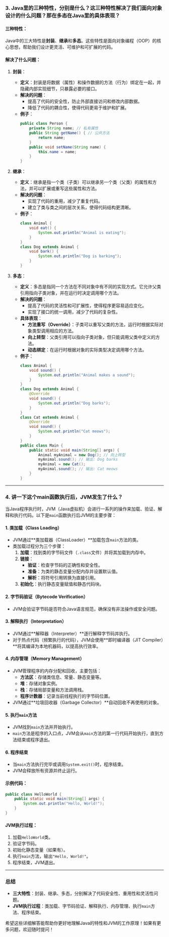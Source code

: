 ### 3. Java里的三种特性，分别是什么？这三种特性解决了我们面向对象设计的什么问题？那在多态在Java里的具体表现？

#### 三种特性：
Java中的三大特性是**封装**、**继承**和**多态**。这些特性是面向对象编程（OOP）的核心思想，帮助我们设计更灵活、可维护和可扩展的代码。

#### 解决了什么问题：
1. **封装**：
   - **定义**：封装是将数据（属性）和操作数据的方法（行为）绑定在一起，并隐藏内部实现细节，只暴露必要的接口。
   - **解决的问题**：
     - 提高了代码的安全性，防止外部直接访问和修改内部数据。
     - 降低了代码的耦合性，使得代码更易于维护和扩展。
   - **例子**：
     ```java
     public class Person {
         private String name; // 私有属性
         public String getName() { // 公共方法
             return name;
         }
         public void setName(String name) {
             this.name = name;
         }
     }
     ```

2. **继承**：
   - **定义**：继承是指一个类（子类）可以继承另一个类（父类）的属性和方法，并可以扩展或重写这些属性和方法。
   - **解决的问题**：
     - 实现了代码的重用，减少了重复代码。
     - 建立了类与类之间的层次关系，使得代码结构更清晰。
   - **例子**：
     ```java
     class Animal {
         void eat() {
             System.out.println("Animal is eating");
         }
     }
     class Dog extends Animal {
         void bark() {
             System.out.println("Dog is barking");
         }
     }
     ```

3. **多态**：
   - **定义**：多态是指同一个方法在不同对象中有不同的实现方式。它允许父类引用指向子类对象，并在运行时决定调用哪个方法。
   - **解决的问题**：
     - 提高了代码的灵活性和可扩展性，使得程序更容易适应变化。
     - 实现了接口的统一调用，减少了代码的复杂性。
   - **具体表现**：
     - **方法重写（Override）**：子类可以重写父类的方法，运行时根据实际对象类型调用相应的方法。
     - **向上转型**：父类引用可以指向子类对象，但只能调用父类中定义的方法。
     - **动态绑定**：在运行时根据对象的实际类型决定调用哪个方法。
   - **例子**：
     ```java
     class Animal {
         void sound() {
             System.out.println("Animal makes a sound");
         }
     }
     class Dog extends Animal {
         @Override
         void sound() {
             System.out.println("Dog barks");
         }
     }
     class Cat extends Animal {
         @Override
         void sound() {
             System.out.println("Cat meows");
         }
     }
     public class Main {
         public static void main(String[] args) {
             Animal myAnimal = new Dog(); // 向上转型
             myAnimal.sound(); // 输出: Dog barks
             myAnimal = new Cat();
             myAnimal.sound(); // 输出: Cat meows
         }
     }
     ```

---

### 4. 讲一下这个main函数执行后，JVM发生了什么？

当Java程序执行时，JVM（Java虚拟机）会进行一系列的操作来加载、验证、解释和执行代码。以下是`main`函数执行后JVM的主要步骤：

#### 1. **类加载（Class Loading）**
   - JVM通过**类加载器（ClassLoader）**加载包含`main`方法的类。
   - 类加载过程分为三个步骤：
     1. **加载**：找到类的字节码文件（`.class`文件）并将其加载到内存中。
     2. **链接**：
        - **验证**：检查字节码的正确性和安全性。
        - **准备**：为类的静态变量分配内存并设置默认值。
        - **解析**：将符号引用转换为直接引用。
     3. **初始化**：执行静态变量赋值和静态代码块。

#### 2. **字节码验证（Bytecode Verification）**
   - JVM会验证字节码是否符合Java语言规范，确保没有非法操作或安全问题。

#### 3. **解释执行（Interpretation）**
   - JVM通过**解释器（Interpreter）**逐行解释字节码并执行。
   - 对于热点代码（频繁执行的代码），JVM会使用**即时编译器（JIT Compiler）**将其编译为本地机器码，以提高执行效率。

#### 4. **内存管理（Memory Management）**
   - JVM管理程序的内存分配和回收，主要包括：
     - **方法区**：存储类信息、常量、静态变量等。
     - **堆**：存储对象实例。
     - **栈**：存储局部变量和方法调用栈。
     - **程序计数器**：记录当前线程执行的字节码位置。
   - JVM通过**垃圾回收器（Garbage Collector）**自动回收不再使用的对象。

#### 5. **执行`main`方法**
   - JVM找到`main`方法并开始执行。
   - `main`方法是程序的入口点，JVM会从`main`方法的第一行代码开始执行，直到方法结束或程序退出。

#### 6. **程序结束**
   - 当`main`方法执行完毕或调用`System.exit()`时，程序结束。
   - JVM会释放所有资源并终止运行。

#### 示例代码：
```java
public class HelloWorld {
    public static void main(String[] args) {
        System.out.println("Hello, World!");
    }
}
```

#### JVM执行过程：
1. 加载`HelloWorld`类。
2. 验证字节码。
3. 初始化静态变量（如果有）。
4. 执行`main`方法，输出`"Hello, World!"`。
5. 程序结束，JVM退出。

---

### 总结
- **三大特性**：封装、继承、多态，分别解决了代码安全性、重用性和灵活性问题。
- **JVM执行过程**：类加载、字节码验证、解释执行、内存管理、执行`main`方法、程序结束。

希望这些详细解答能帮助你更好地理解Java的特性和JVM的工作原理！如果有更多问题，欢迎随时提问！
